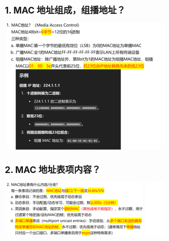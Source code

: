 # 1. MAC 地址组成，组播地址？

![alt text](images/面试题---MAC基础/image.png)

# 2. MAC 地址表项内容？

![alt text](images/面试题---MAC基础/image-1.png)
